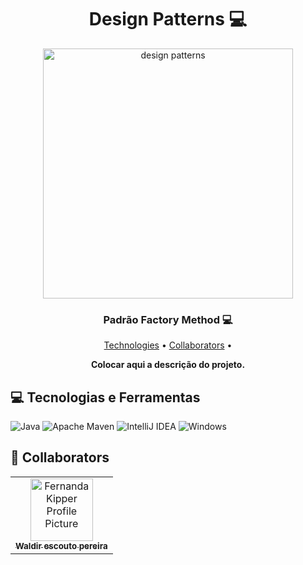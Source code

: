 

<h1 align="center" style="font-weight: bold;">Design Patterns 💻</h1>


<p align="center">
    <img src="../imagens/designpatterns.png" alt="design patterns" width="400px">
</p>





<h3 align="center" style="font-weight: bold;">Padrão Factory Method 💻</h3>

<p align="center">
 <a href="#tech">Technologies</a> •
 <a href="#colab">Collaborators</a> •
</p>

<p align="center">
    <b>Colocar aqui a descrição do projeto.</b>
</p>

<h2 id="technologies">💻 Tecnologias e Ferramentas</h2>

![Java](https://img.shields.io/badge/java-%23ED8B00.svg?style=for-the-badge&logo=openjdk&logoColor=white)
![Apache Maven](https://img.shields.io/badge/Apache%20Maven-C71A36?style=for-the-badge&logo=Apache%20Maven&logoColor=white)
![IntelliJ IDEA](https://img.shields.io/badge/IntelliJIDEA-000000.svg?style=for-the-badge&logo=intellij-idea&logoColor=white)
![Windows](https://img.shields.io/badge/Windows-0078D6?style=for-the-badge&logo=windows&logoColor=white)

<h2 id="colab">🤝 Collaborators</h2>

<table>
  <tr>
    <td align="center">
      <a href="#">
        <img src="https://avatars.githubusercontent.com/u/61896274?v=4" width="100px;" alt="Fernanda Kipper Profile Picture"/><br>
        <sub>
          <b>Waldir escouto pereira</b>
        </sub>
      </a>
    </td>

</table>




